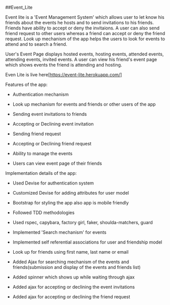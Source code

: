 ##Event_Lite  

Event lite is a 'Event Management System' which allows user to let know his friends about the events he hosts and to send invitations to his friends. Friends have ability to accept or deny the invitaions. A user can also send friend request to other users whereas a friend can accept or deny the friend request. Look up mechanism of the app helps the users to look for events to attend and to search a friend. 

User's Event Page displays hosted events, hosting events, attended events, attending events, invited events. A user can view his friend's event page which shows events the friend is attending and hosting.

Even Lite is live here[https://event-lite.herokuapp.com/]

Features of the app:

* Authentication mechanism

* Look up mechanism for events and friends or other users of the app

* Sending event invitations to friends

* Accepting or Declining event invitation

* Sending friend request

* Accepting or Declining friend request

* Ability to manage the events

* Users can view event page of their friends

Implementation details of the app:

* Used Devise for authentication system

* Customized Devise for adding attributes for user model

* Bootstrap for styling the app also app is mobile friendly

* Followed TDD methodologies

* Used rspec, capybara, factory girl, faker, shoulda-matchers, guard

* Implemented 'Search mechanism' for events

* Implemented self referential associations for user and friendship model

* Look up for friends using first name, last name or email

* Added Ajax for searching mechanism of the events and friends(submission and display of the events and friends list)

* Added spinner which shows up while waiting through ajax 

* Added ajax for accepting or declining the event invitations

* Added ajax for accepting or declining the friend request

